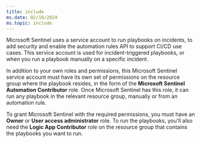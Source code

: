 ```yaml
---
title: include
ms.date: 02/18/2024
ms.topic: include
---
```


<!-- docutune:disable -->

Microsoft Sentinel uses a service account to run playbooks on incidents, to add security and enable the automation rules API to support CI/CD use cases. This service account is used for incident-triggered playbooks, or when you run a playbook manually on a specific incident.

In addition to your own roles and permissions, this Microsoft Sentinel service account must have its own set of permissions on the resource group where the playbook resides, in the form of the **Microsoft Sentinel Automation Contributor** role. Once Microsoft Sentinel has this role, it can run any playbook in the relevant resource group, manually or from an automation rule.

To grant Microsoft Sentinel with the required permissions, you must have an **Owner** or **User access administrator** role. To run the playbooks, you'll also need the **Logic App Contributor** role on the resource group that contains the playbooks you want to run.